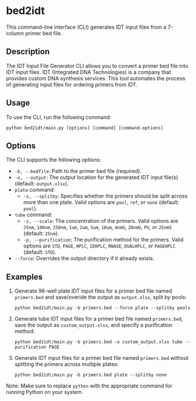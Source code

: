 # bed2idt 

This command-line interface (CLI) generates IDT input files from a 7-column primer bed file.

## Description

The IDT Input File Generator CLI allows you to convert a primer bed file into IDT input files. IDT (Integrated DNA Technologies) is a company that provides custom DNA synthesis services. This tool automates the process of generating input files for ordering primers from IDT.

## Usage

To use the CLI, run the following command:

    python bed2idt/main.py [options] [command] [command-options]

## Options

The CLI supports the following options:

-   `-b, --bedfile`: Path to the primer bed file (required).
-   `-o, --output`: The output location for the generated IDT input file(s) (default: `output.xlsx`).
-   `plate` command:
    -   `-s, --splitby`: Specifies whether the primers should be split across more than one plate. Valid options are `pool`, `ref`, or `none` (default: `pool`).
-   `tube` command:
    -   `-s, --scale`: The concentration of the primers. Valid options are `25nm`, `100nm`, `250nm`, `1um`, `2um`, `5um`, `10um`, `4nmU`, `20nmU`, `PU`, or `25nmS` (default: `25nm`).
    -   `-p, --purification`: The purification method for the primers. Valid options are `STD`, `PAGE`, `HPLC`, `IEHPLC`, `RNASE`, `DUALHPLC`, or `PAGEHPLC` (default: `STD`).
-   `--force`: Overrides the output directory if it already exists.

## Examples

1.  Generate 96-well plate IDT input files for a primer bed file named `primers.bed` and save/overide the output as `output.xlsx`, split by pools:

    ```python bed2idt/main.py -b primers.bed --force plate --splitby pools```

2.  Generate tube IDT input files for a primer bed file named `primers.bed`, save the output as `custom_output.xlsx`, and specify a purification method:

    ```python bed2idt/main.py -b primers.bed -o custom_output.xlsx tube --purification PAGE```

3.  Generate IDT input files for a primer bed file named `primers.bed` without splitting the primers across multiple plates:

    ```python bed2idt/main.py -b primers.bed plate --splitby none```

Note: Make sure to replace `python` with the appropriate command for running Python on your system.

## 
